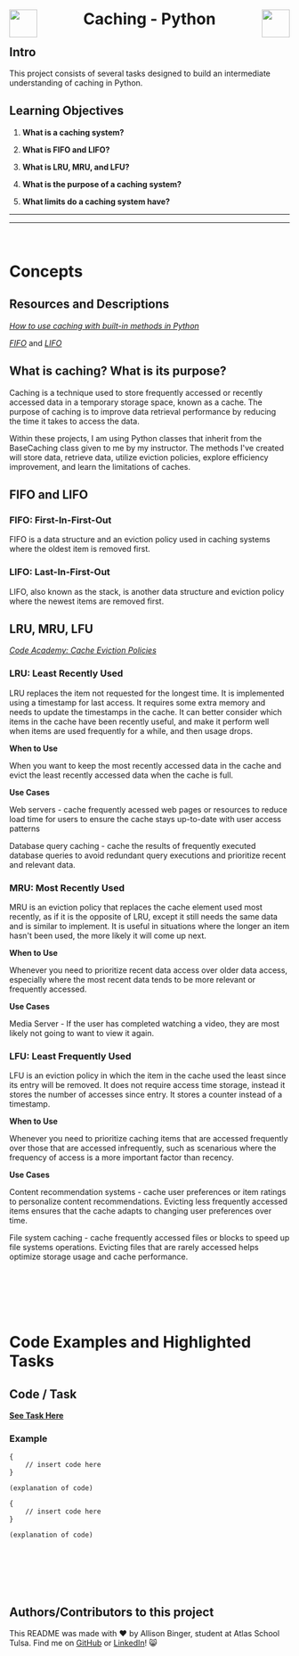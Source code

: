   <h1 align="center">
  <img src="https://static-00.iconduck.com/assets.00/cache-icon-2048x1986-kwtj7znt.png" align="left" width="50">
   Caching - Python
  <img src="https://static-00.iconduck.com/assets.00/cache-icon-2048x1986-kwtj7znt.png" align="right" width="50"></h1>


## Intro
This project consists of several tasks designed to build an intermediate understanding of caching in Python.

## Learning Objectives

1. **What is a caching system?**

2. **What is FIFO and LIFO?**

3. **What is LRU, MRU, and LFU?**

4. **What is the purpose of a caching system?**
   
5. **What limits do a caching system have?**

---
---
&nbsp;
&nbsp;
&nbsp;

# Concepts

## Resources and Descriptions
[*How to use caching with built-in methods in Python*](https://kadermiyanyedi.medium.com/how-to-use-caching-in-python-5d7a150dd30c)

[*FIFO*](https://en.wikipedia.org/wiki/Cache_replacement_policies#First_In_First_Out_%28FIFO%29) and [*LIFO*](https://en.wikipedia.org/wiki/Cache_replacement_policies#Last_In_First_Out_%28LIFO%29)

## What is caching? What is its purpose?
Caching is a technique used to store frequently accessed or recently accessed data in a temporary storage space, known as a cache. The purpose of caching is to improve data retrieval performance by reducing the time it takes to access the data. 

Within these projects, I am using Python classes that inherit from the BaseCaching class given to me by my instructor. The methods I've created will store data, retrieve data, utilize eviction policies, explore efficiency improvement, and learn the limitations of caches.

## FIFO and LIFO

### FIFO: First-In-First-Out
FIFO is a data structure and an eviction policy used in caching systems where the oldest item is removed first.

### LIFO: Last-In-First-Out
LIFO, also known as the stack, is another data structure and eviction policy where the newest items are removed first.

## LRU, MRU, LFU
[*Code Academy: Cache Eviction Policies*](https://www.codecademy.com/article/cache-eviction-policies)

### LRU: Least Recently Used
LRU replaces the item not requested for the longest time. It is implemented using a timestamp for last access. It requires some extra memory and needs to update the timestamps in the cache. It can better consider which items in the cache have been recently useful, and make it perform well when items are used frequently for a while, and then usage drops. 

**When to Use**

When you want to keep the most recently accessed data in the cache and evict the least recently accessed data when the cache is full. 

**Use Cases** 

Web servers - cache frequently acessed web pages or resources to reduce load time for users to ensure the cache stays up-to-date with user access patterns

Database query caching - cache the results of frequently executed database queries to avoid redundant query executions and prioritize recent and relevant data.

### MRU: Most Recently Used
MRU is an eviction policy that replaces the cache element used most recently, as if it is the opposite of LRU, except it still needs the same data and is similar to implement. It is useful in situations where the longer an item hasn't been used, the more likely it will come up next.

**When to Use**

Whenever you need to prioritize recent data access over older data access, especially where the most recent data tends to be more relevant or frequently accessed.

**Use Cases** 

Media Server - If the user has completed watching a video, they are most likely not going to want to view it again. 


### LFU: Least Frequently Used
LFU is an eviction policy in which the item in the cache used the least since its entry will be removed. It does not require access time storage, instead it stores the number of accesses since entry. It stores a counter instead of a timestamp.

**When to Use**

Whenever you need to prioritize caching items that are accessed frequently over those that are accessed infrequently, such as scenarious where the frequency of access is a more important factor than recency.

**Use Cases** 

Content recommendation systems - cache user preferences or item ratings to personalize content recommendations. Evicting less frequently accessed items ensures that the cache adapts to changing user preferences over time. 

File system caching - cache frequently accessed files or blocks to speed up file systems operations. Evicting files that are rarely accessed helps optimize storage usage and cache performance. 

&nbsp;
---
&nbsp;

# Code Examples and Highlighted Tasks

## Code / Task
[**See Task Here**](task-link)

### Example
```
{
	// insert code here
}

(explanation of code)
```
```
{
	// insert code here
}

(explanation of code)
```

&nbsp;
---
&nbsp;

## Authors/Contributors to this project
This README was made with :heart: by Allison Binger, student at Atlas School Tulsa. Find me on [GitHub](https://github.com/allisonabinger) or [LinkedIn](https://linkedin.com/in/allisonbinger)! :smile_cat:
